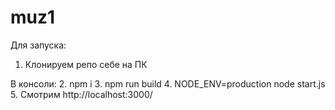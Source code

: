 # muz1

Для запуска:
1. Клонируем репо себе на ПК

В консоли:
2. npm i
3. npm run build
4. NODE_ENV=production node start.js
5. Смотрим http://localhost:3000/

